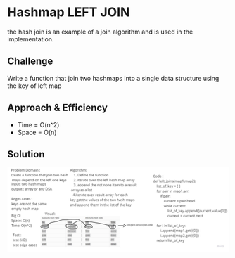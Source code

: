 # Hashmap LEFT JOIN
the hash join is an example of a join algorithm and is used in the implementation.

## Challenge
Write a function that join two hashmaps into a single data structure using the key of left map

## Approach & Efficiency
* Time = O(n^2)
* Space = O(n)

## Solution
![left](whitebord/leftjoin.jpg)